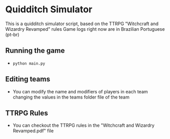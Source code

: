 # Quidditch Simulator

This is a quidditch simulator script, based on the TTRPG "Witchcraft and Wizardry Revamped" rules
Game logs right now are in Brazilian Portuguese (pt-br)

## Running the game
- `python main.py`

## Editing teams
- You can modify the name and modifiers of players in each team changing the values in the teams folder file of the team

## TTRPG Rules
- You can checkout the TTRPG rules in the "Witchcraft and Wizardry Revamped.pdf" file